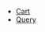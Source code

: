 * [Cart](https://www.encodeproject.org/carts/dccd4f46-92d4-4454-8b9f-5251e97c5210/)
* [Query](https://www.encodeproject.org/matrix/?type=Experiment&target.label=POLR2A&assay_title=TF+ChIP-seq&replicates.library.biosample.donor.organism.scientific_name=Homo+sapiens&award.rfa=ENCODE2-Mouse&award.rfa=ENCODE2&award.rfa=ENCODE3)

